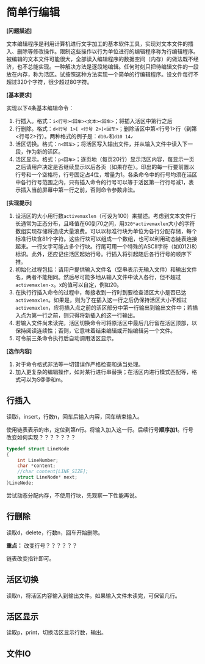 # 简单行编辑

**[问题描述]**

文本编辑程序是利用计算机进行文字加工的基本软件工具，实现对文本文件的插入、删除等修改操作。限制这些操作以行为单位进行的编辑程序称为行编辑程序。 被编辑的文本文件可能很大，全部读入编辑程序的数据空间（内存）的做法既不经济，也不总能实现。一种解决方法是逐段地编辑。任何时刻只把待编辑文件的一段放在内存，称为活区。试按照这种方法实现一个简单的行编辑程序。设文件每行不超过320个字符，很少超过80字符。

**[基本要求]**

实现以下4条基本编辑命令：

1. 行插入。格式：`i<行号><回车><文本><回车>`；将插入活区中第行之后
2. 行删除。格式：`d<行号 1>[ <行号 2>]<回车>`；删除活区中第<行号1>行（到第<行号2>行）。两种格式的例子是：`d10↙`和`d10 14↙`
3. 活区切换。格式：`n<回车>`；将活区写入输出文件，并从输入文件中读入下一段，作为新的活区。
4. 活区显示。格式：`p<回车>`；逐页地（每页20行）显示活区内容，每显示一页之后请用户决定是否继续显示以后各页（如果存在）。印出的每一行要前置以行号和一个空格符，行号固定占4位，增量为1。各条命令中的行号均须在活区中各行行号范围之内，只有插入命令的行号可以等于活区第一行行号减1，表示插入当前屏幕中第一行之前，否则命令参数非法。

**[实现提示]**

1. 设活区的大小用行数`activemaxlen`（可设为100）来描述。考虑到文本文件行长通常为正态分布，且峰值在60到70之间，用`320*activemaxlen`大小的字符数组实现存储将造成大量浪费。可以以标准行块为单位为各行分配存储，每个标准行块含81个字符。这些行块可以组成一个数组，也可以利用动态链表连接起来。一行文字可能占多个行块。行尾可用一个特殊的ASCII字符（如(012)8）标识。此外，还应记住活区起始行号。行插入将引起随后各行行号的顺序下推。
2. 初始化过程包括：请用户提供输入文件名（空串表示无输入文件）和输出文件名，两者不能相同。然后尽可能多地从输入文件中读入各行，但不超过`activemaxlen-x`。x的值可以自定，例如20。
3. 在执行行插入命令的过程中，每接收到一行时到要检查活区大小是否已达`activemaxlen`。如果是，则为了在插入这一行之后仍保持活区大小不超过`activemaxlen`，应将插入点之前的活区部分中第一行输出到输出文件中；若插入点为第一行之前，则只得将新插入的这一行输出。
4. 若输入文件尚未读完，活区切换命令可将原活区中最后几行留在活区顶部，以保持阅读连续性；否则，它意味着结束编辑或开始编辑另一个文件。
5. 可令前三条命令执行后自动调用活区显示。

**[选作内容]**

1. 对于命令格式非法等一切错误作严格检查和适当处理。
2. 加入更复杂的编辑操作，如对某行进行串替换；在活区内进行模式匹配等，格式可以为S@@和m。

## 行插入

读取i，insert，行数n，回车后输入内容，回车结束输入。

使用链表表示的串，定位到第n行。将输入加入这一行。后续行号**顺序加1**。行号改变如何实现？？？？？？？

~~~c
typedef struct LineNode
{
    int LineNumber;
    char *content;
    //char content[LINE_SIZE];
    struct LineNode* next;
}LineNode;
~~~

尝试动态分配内存，不使用行块，先观察一下性能再说。

## 行删除

读取d，delete，行数n，回车开始删除。

**重点：** 改变行号？？？？？？

链表改变指针即可。

## 活区切换

读取n，将活区内容输入到输出文件。如果输入文件未读完，可保留几行。

## 活区显示

读取p，print，切换活区显示行数，输出。

## 文件IO
